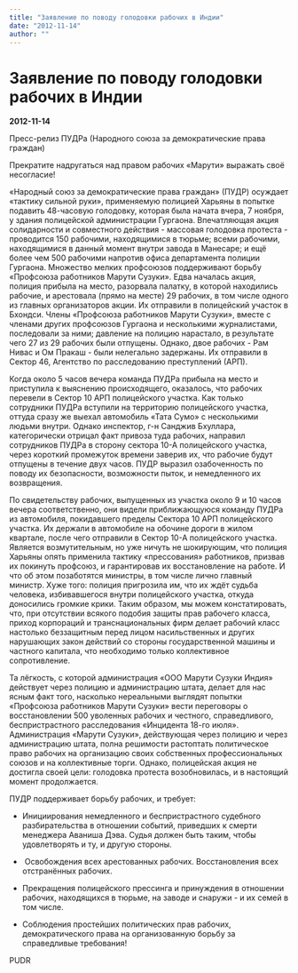 ```yaml
---
title: "Заявление по поводу голодовки рабочих в Индии"
date: "2012-11-14"
author: ""
---
```


# Заявление по поводу голодовки рабочих в Индии

**2012-11-14** 

Пресс-релиз ПУДРа (Народного союза за демократические права граждан)

Прекратите надругаться над правом рабочих «Марути» выражать своё несогласие!

«Народный союз за демократические права граждан» (ПУДР) осуждает «тактику сильной руки», применяемую полицией Харьяны в попытке подавить 48-часовую голодовку, которая была начата вчера, 7 ноября, у здания полицейской администрации Гургаона. Впечатляющая акция солидарности и совместного действия - массовая голодовка протеста - проводится 150 рабочими, находящимися в тюрьме; всеми рабочими, находящимися в данный момент внутри завода в Манесаре; и ещё более чем 500 рабочими напротив офиса департамента полиции Гургаона. Множество мелких профсоюзов поддерживают борьбу «Профсоюза работников Марути Сузуки». Едва началась акция, полиция прибыла на место, разорвала палатку, в которой находились рабочие, и арестовала (прямо на месте) 29 рабочих, в том числе одного из главных организаторов акции. Их отправили в полицейский участок в Бхондси. Члены «Профсоюза работников Марути Сузуки», вместе с членами других профсоюзов Гургаона и несколькими журналистами, последовали за ними; давление на полицию нарастало, в результате чего 27 из 29 рабочих были отпущены. Однако, двое рабочих - Рам Нивас и Ом Пракаш - были нелегально задержаны. Их отправили в Сектор 46, Агентство по расследованию преступлений (АРП).

Когда около 5 часов вечера команда ПУДРа прибыла на место и приступила к выяснению происходящего, оказалось, что рабочих перевели в Сектор 10 АРП полицейского участка. Как только сотрудники ПУДРа вступили на территорию полицейского участка, оттуда сразу же выехал автомобиль «Тата Сумо» с несколькими людьми внутри. Однако инспектор, г-н Санджив Бхуллара, категорически отрицал факт привоза туда рабочих, направил сотрудников ПУДРа в сторону сектора 10-А полицейского участка, через короткий промежуток времени заверив их, что рабочие будут отпущены в течение двух часов. ПУДР выразил озабоченность по поводу их безопасности, возможности пыток, и немедленного их возвращения.

По свидетельству рабочих, выпущенных из участка около 9 и 10 часов вечера соответственно, они видели приближающуюся команду ПУДРа из автомобиля, покидавшего пределы Сектора 10 АРП полицейского участка. Их держали в автомобиле на обочине дороги в жилом квартале, после чего отправили в Сектор 10-А полицейского участка. Является возмутительным, но уже ничуть не шокирующим, что полиция Харьяны опять применила тактику «прессования» работников, призвав их покинуть профсоюз, и гарантировав их восстановление на работе. И что об этом позаботятся министры, в том числе лично главный министр. Хуже того: полиция пригрозила им, что их ждёт судьба человека, избивавшегося внутри полицейского участка, откуда доносились громкие крики. Таким образом, мы можем констатировать, что, при отсутствии всякого подобия защиты прав рабочего класса, приход корпораций и транснациональных фирм делает рабочий класс настолько беззащитным перед лицом насильственных и других нарушающих закон действий со стороны государственной машины и частного капитала, что необходимо только коллективное сопротивление.

Та лёгкость, с которой администрация «ООО Марути Сузуки Индия» действует через полицию и администрацию штата, делает для нас ясным факт того, насколько нереальными выглядят попытки «Профсоюза работников Марути Сузуки» вести переговоры о восстановлении 500 уволенных рабочих и честного, справедливого, беспристрастного расследования «Инцидента 18-го июля». Администрация «Марути Сузуки», действующая через полицию и через администрацию штата, полна решимости растоптать политическое право рабочих на организацию своих собственных профессиональных союзов и на коллективные торги. Однако, полицейская акция не достигла своей цели: голодовка протеста возобновилась, и в настоящий момент продолжается.

ПУДР поддерживает борьбу рабочих, и требует:

- Инициирования немедленного и беспристрастного судебного разбирательства в отношении событий, приведших к смерти менеджера Аваниша Дэва. Судья должен быть таким, чтобы удовлетворять и ту, и другую стороны.

-  Освобождения всех арестованных рабочих. Восстановления всех отстранённых рабочих.

- Прекращения полицейского прессинга и принуждения в отношении рабочих, находящихся в тюрьме, на заводе и снаружи - и их семей в том числе.

- Соблюдения простейших политических прав рабочих, демократического права на организованную борьбу за справедливые требования!

PUDR
